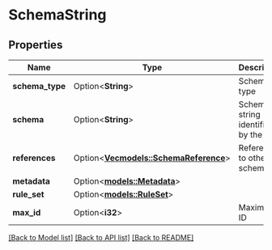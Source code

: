 # SchemaString

## Properties

Name | Type | Description | Notes
------------ | ------------- | ------------- | -------------
**schema_type** | Option<**String**> | Schema type | [optional]
**schema** | Option<**String**> | Schema string identified by the ID | [optional]
**references** | Option<[**Vec<models::SchemaReference>**](SchemaReference.md)> | References to other schemas | [optional]
**metadata** | Option<[**models::Metadata**](Metadata.md)> |  | [optional]
**rule_set** | Option<[**models::RuleSet**](RuleSet.md)> |  | [optional]
**max_id** | Option<**i32**> | Maximum ID | [optional]

[[Back to Model list]](../README.md#documentation-for-models) [[Back to API list]](../README.md#documentation-for-api-endpoints) [[Back to README]](../README.md)


